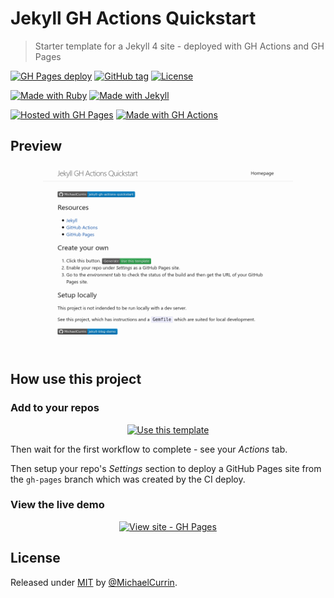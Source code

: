# Jekyll GH Actions Quickstart
> Starter template for a Jekyll 4 site - deployed with GH Actions and GH Pages 

[![GH Pages deploy](https://github.com/MichaelCurrin/jekyll-gh-actions-quickstart/workflows/GH%20Pages%20deploy/badge.svg)](https://github.com/MichaelCurrin/jekyll-gh-actions-quickstart/actions/workflows/main.yml)
[![GitHub tag](https://img.shields.io/github/tag/MichaelCurrin/jekyll-gh-actions-quickstart?include_prereleases=&sort=semver)](https://github.com/MichaelCurrin/jekyll-gh-actions-quickstart/releases/)
[![License](https://img.shields.io/badge/License-MIT-blue)](#license)

[![Made with Ruby](https://img.shields.io/badge/Ruby->=2.6-blue?logo=ruby&logoColor=white)](https://ruby-lang.org)
[![Made with Jekyll](https://img.shields.io/badge/Jekyll-4.x-blue?logo=jekyll&logoColor=white)](https://jekyllrb.com)

[![Hosted with GH Pages](https://img.shields.io/badge/Hosted_with-GitHub_Pages-blue?logo=github&logoColor=white)](https://pages.github.com/)
[![Made with GH Actions](https://img.shields.io/badge/CI-GitHub_Actions-blue?logo=github-actions&logoColor=white)](https://github.com/features/actions)


## Preview

<div align="center">
    <a href="https://michaelcurrin.github.io/jekyll-gh-actions-quickstart/">
        <img src="/sample.png" alt="Sample screenshot" title="Sample screenshot" width="400" />
    </a>
</div>


## How use this project

### Add to your repos

<div align="center">

[![Use this template](https://img.shields.io/badge/Generate-Use_this_template-2ea44f?style=for-the-badge)](https://github.com/MichaelCurrin/jekyll-gh-actions-quickstart/generate)

</div>

Then wait for the first workflow to complete - see your _Actions_ tab.

Then setup your repo's _Settings_ section to deploy a GitHub Pages site from the `gh-pages` branch which was created by the CI deploy.

### View the live demo

<div align="center">

[![View site - GH Pages](https://img.shields.io/badge/View_site-GH_Pages-blue?style=for-the-badge)](https://michaelcurrin.github.io/jekyll-gh-actions-quickstart/)

</div>


## License

Released under [MIT](/LICENSE) by [@MichaelCurrin](https://github.com/MichaelCurrin).
